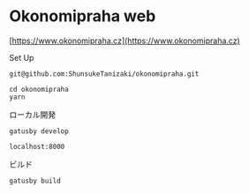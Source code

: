 # Okonomipraha web

[https://www.okonomipraha.cz](https://www.okonomipraha.cz)

Set Up

```
git@github.com:ShunsukeTanizaki/okonomipraha.git
```

```
cd okonomipraha
yarn
```

ローカル開発

```
gatusby develop
```

`localhost:8000`

ビルド

```
gatusby build
```
